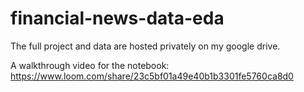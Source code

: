 # financial-news-data-eda

The full project and data are hosted privately on my google drive.

A walkthrough video for the notebook:
    https://www.loom.com/share/23c5bf01a49e40b1b3301fe5760ca8d0
